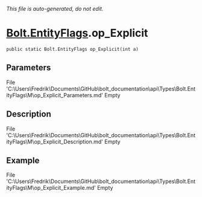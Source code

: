 *This file is auto-generated, do not edit.*

# [Bolt.EntityFlags](Types/Bolt.EntityFlags.md).op_Explicit
`public static Bolt.EntityFlags op_Explicit(int a)`
## Parameters
File 'C:\Users\Fredrik\Documents\GitHub\bolt_documentation\api\Types\Bolt.EntityFlags\M\op_Explicit_Parameters.md' Empty
## Description
File 'C:\Users\Fredrik\Documents\GitHub\bolt_documentation\api\Types\Bolt.EntityFlags\M\op_Explicit_Description.md' Empty
## Example
File 'C:\Users\Fredrik\Documents\GitHub\bolt_documentation\api\Types\Bolt.EntityFlags\M\op_Explicit_Example.md' Empty
